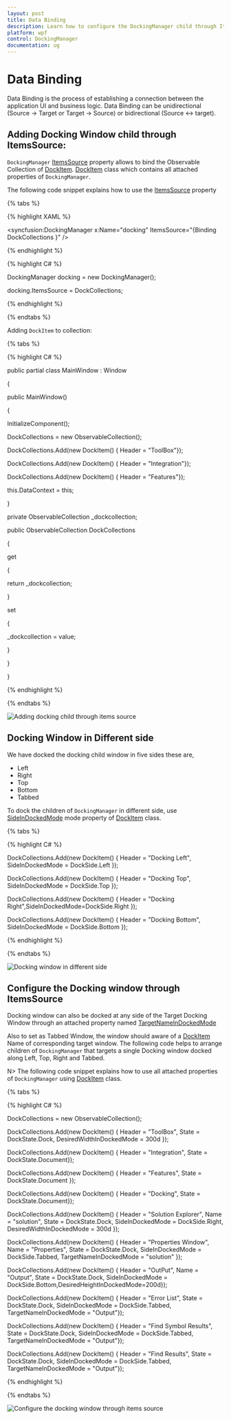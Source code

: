 ```yaml
---
layout: post
title: Data Binding 
description: Learn how to configure the DockingManager child through ItemsSource 
platform: wpf
control: DockingManager
documentation: ug
---
```


# Data Binding

Data Binding is the process of establishing a connection between the application UI and business logic. Data Binding can be unidirectional (Source -> Target or Target -> Source) or bidirectional (Source &lt;-&gt; target). 

## Adding Docking Window child through ItemsSource:

`DockingManager` [ItemsSource](https://help.syncfusion.com/cr/wpf/Syncfusion.Tools.Wpf~Syncfusion.Windows.Tools.Controls.DockingManager~ItemsSource.html) property allows to bind the Observable Collection of [DockItem](https://help.syncfusion.com/cr/wpf/Syncfusion.Tools.Wpf~Syncfusion.Windows.Tools.Controls.DockItem.html). [DockItem](https://help.syncfusion.com/cr/wpf/Syncfusion.Tools.Wpf~Syncfusion.Windows.Tools.Controls.DockItem.html) class which contains all attached properties of `DockingManager`.

The following code snippet explains how to use the [ItemsSource](https://help.syncfusion.com/cr/wpf/Syncfusion.Tools.Wpf~Syncfusion.Windows.Tools.Controls.DockingManager~ItemsSource.html) property

{% tabs %}

{% highlight XAML %}

<syncfusion:DockingManager  x:Name="docking"  ItemsSource="{Binding DockCollections }" />

{% endhighlight %}

{% highlight C# %}

DockingManager docking = new DockingManager();

docking.ItemsSource = DockCollections;

{% endhighlight %}

{% endtabs %}

Adding `DockItem` to collection:

{% tabs %}

{% highlight C# %}

public partial class MainWindow : Window

{

public MainWindow()

{

InitializeComponent();

DockCollections = new ObservableCollection<DockItem>();

DockCollections.Add(new DockItem() { Header = "ToolBox"});

DockCollections.Add(new DockItem() { Header = "Integration"});

DockCollections.Add(new DockItem() { Header = "Features"});

this.DataContext = this;

}

private ObservableCollection<DockItem> _dockcollection;

public ObservableCollection<DockItem> DockCollections

{

get

{

return _dockcollection;

}

set

{

_dockcollection = value;

}

}

}

{% endhighlight %}

{% endtabs %}


![Adding docking child through items source](Data-Binding-images/Data-Binding-img1.jpeg)


## Docking Window in Different side

We have docked the docking child window in five sides these are,

* Left
* Right 
* Top
* Bottom
* Tabbed

To dock the children of `DockingManager` in different side, use [SideInDockedMode](https://help.syncfusion.com/cr/wpf/Syncfusion.Tools.Wpf~Syncfusion.Windows.Tools.Controls.DockItem~SideInDockedMode.html) mode property of [DockItem](https://help.syncfusion.com/cr/wpf/Syncfusion.Tools.Wpf~Syncfusion.Windows.Tools.Controls.DockItem.html) class.

{% tabs %}

{% highlight C# %}

DockCollections.Add(new DockItem() { Header = "Docking Left", SideInDockedMode = DockSide.Left });

DockCollections.Add(new DockItem() { Header = "Docking Top", SideInDockedMode = DockSide.Top });

DockCollections.Add(new DockItem() { Header = "Docking Right",SideInDockedMode=DockSide.Right });

DockCollections.Add(new DockItem() { Header = "Docking Bottom", SideInDockedMode = DockSide.Bottom });

{% endhighlight %}

{% endtabs %}



![Docking window in different side](Data-Binding-images/Data-Binding-img2.jpeg)


## Configure the Docking window through ItemsSource

Docking window can also be docked at any side of the Target Docking Window through an attached property named [TargetNameInDockedMode](https://help.syncfusion.com/cr/wpf/Syncfusion.Tools.Wpf~Syncfusion.Windows.Tools.Controls.DockItem~TargetNameInDockedMode.html)

Also to set as Tabbed Window, the window should aware of a [DockItem](https://help.syncfusion.com/cr/wpf/Syncfusion.Tools.Wpf~Syncfusion.Windows.Tools.Controls.DockItem.html) Name of corresponding target window. The following code helps to arrange children of `DockingManager` that targets a single Docking window docked along Left, Top, Right and Tabbed.

N> The following code snippet explains how to use all attached properties of `DockingManager` using [DockItem](https://help.syncfusion.com/cr/wpf/Syncfusion.Tools.Wpf~Syncfusion.Windows.Tools.Controls.DockItem.html) class.

{% tabs %}

{% highlight C# %}

DockCollections = new ObservableCollection<DockItem>();

DockCollections.Add(new DockItem() { Header = "ToolBox", State = DockState.Dock, DesiredWidthInDockedMode = 300d });

DockCollections.Add(new DockItem() { Header = "Integration", State = DockState.Document});

DockCollections.Add(new DockItem() { Header = "Features",  State = DockState.Document });

DockCollections.Add(new DockItem() { Header = "Docking", State = DockState.Document});

DockCollections.Add(new DockItem() { Header = "Solution Explorer", Name = "solution", State = DockState.Dock, SideInDockedMode = DockSide.Right, DesiredWidthInDockedMode = 300d });

DockCollections.Add(new DockItem() { Header = "Properties Window", Name = "Properties", State = DockState.Dock, SideInDockedMode = DockSide.Tabbed, TargetNameInDockedMode = "solution" });

DockCollections.Add(new DockItem() { Header = "OutPut", Name = "Output", State = DockState.Dock, SideInDockedMode = DockSide.Bottom,DesiredHeightInDockedMode=200d});

DockCollections.Add(new DockItem() { Header = "Error List", State = DockState.Dock, SideInDockedMode = DockSide.Tabbed, TargetNameInDockedMode = "Output"});

DockCollections.Add(new DockItem() { Header = "Find Symbol Results", State = DockState.Dock, SideInDockedMode = DockSide.Tabbed, TargetNameInDockedMode = "Output"});

DockCollections.Add(new DockItem() { Header = "Find Results", State = DockState.Dock, SideInDockedMode = DockSide.Tabbed, TargetNameInDockedMode = "Output"});

{% endhighlight %}

{% endtabs %}


![Configure the docking window through items source](Data-Binding-images/Data-Binding-img3.jpeg)


